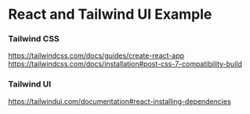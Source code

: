 # React and Tailwind UI Example

### Tailwind CSS
https://tailwindcss.com/docs/guides/create-react-app
https://tailwindcss.com/docs/installation#post-css-7-compatibility-build

### Tailwind UI
https://tailwindui.com/documentation#react-installing-dependencies